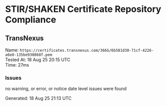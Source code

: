 # STIR/SHAKEN Certificate Repository Compliance

## TransNexus

Name: `https://certificates.transnexus.com/366G/6b581d30-71cf-4226-a6e8-135be930868f.pem`\
Tested At: 18 Aug 25 20:15 UTC\
Time: 27ms

### Issues

no warning, or error, or notice date level issues were found

Generated: 18 Aug 25 21:13 UTC